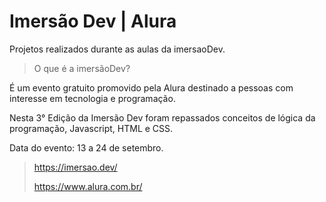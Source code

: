 # Imersão Dev | Alura
Projetos realizados durante as aulas da imersaoDev. 

> O que é a imersãoDev?
> 
É um evento gratuito promovido pela Alura destinado a pessoas com interesse em tecnologia e programação.

Nesta 3° Edição da Imersão Dev foram repassados conceitos de lógica da programação, Javascript, HTML e CSS. 

Data do evento: 13 a 24 de setembro.

>https://imersao.dev/
>
>https://www.alura.com.br/

